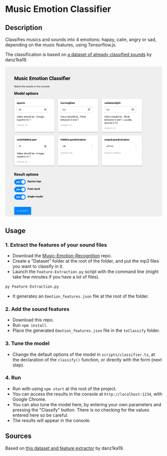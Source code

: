 # Music Emotion Classifier

## Description 
Classifies musics and sounds into 4 emotions: happy, calm, angry or sad, depending on the music features, using Tensorflow.js.

The classification is based on [a dataset of already classified sounds](https://github.com/danz1ka19/Music-Emotion-Recognition/blob/master/Emotion_features.csv) by danz1ka19.

![Vue de l'interface](preview.png)

## Usage

### 1. Extract the features of your sound files
- Download the [Music-Emotion-Recognition](https://github.com/danz1ka19/Music-Emotion-Recognition) repo.
- Create a "Dataset" folder at the root of the folder, and put the mp3 files you want to classify in it.
- Launch the `Feature-Extraction.py` script with the command line (might take few minutes if you have a lot of files).

```python
py Feature-Extraction.py
```

- It generates an `Emotion_features.json` file at the root of the folder.

### 2. Add the sound features
- Download this repo.
- Run `npm install`.
- Place the generated `Emotion_features.json` file in the `toClassify` folder.

### 3. Tune the model
- Change the default options of the model in `scripts/classifier.ts`, at the declaration of the `classify()` function, or directly with the form (next step).

### 4. Run 
- Run with using `npm start` at the root of the project.
- You can access the results in the console at `http://localhost:1234`, with Google Chrome.
- You can also tune the model here, by entering your own parameters and pressing the "Classify" button. There is no checking for the values entered here so be careful.
- The results will appear in the console.


## Sources
Based on [this dataset and feature extractor](https://github.com/danz1ka19/Music-Emotion-Recognition) by danz1ka19.
